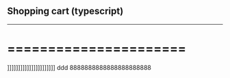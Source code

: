 ## Shopping cart (typescript)
------------------------------
======================
======================
]]]]]]]]]]]]]]]]]]]]]]
ddd
8888888888888888888888
